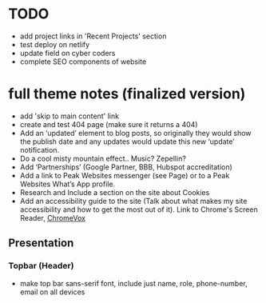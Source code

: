 
# TODO
* add project links in 'Recent Projects' section
* test deploy on netlify
* update field on cyber coders
* complete SEO components of website

# full theme notes (finalized version)
* add 'skip to main content' link
* create and test 404 page (make sure it returns a 404)
* Add an ‘updated’ element to blog posts, so originally they would show the publish date and any updates would update this new ‘update’ notification.
* Do a cool misty mountain effect.. Music? Zepellin?
* Add ‘Partnerships’ (Google Partner, BBB, Hubspot accreditation)
* Add a link to Peak Websites messenger (see Page) or to a Peak Websites What’s App profile.
* Research and Include a section on the site about Cookies
* Add an accessibility guide to the site (Talk about what makes my site accessibility and how to get the most out of it). Link to Chrome's Screen Reader, [ChromeVox](https://chrome.google.com/webstore/detail/chromevox/kgejglhpjiefppelpmljglcjbhoiplfn?hl=en)

## Presentation
### Topbar (Header)
* make top bar sans-serif font, include just name, role, phone-number, email on all devices
